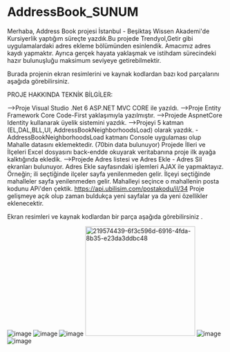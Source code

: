 # AddressBook_SUNUM

Merhaba, Address Book projesi İstanbul - Beşiktaş Wissen Akademi'de Kursiyerlik yaptığım süreçte yazdık.Bu projede Trendyol,Getir gibi uygulamalardaki adres ekleme bölümünden esinlendik. Amacımız adres kaydı yapmaktır. Ayrıca gerçek hayata yaklaşmak ve istihdam sürecindeki hazır bulunuşluğu maksimum seviyeye getirebilmektir.

Burada projenin ekran resimlerini ve kaynak kodlardan bazı kod parçalarını aşağıda görebilirsiniz.

PROJE HAKKINDA TEKNİK BİLGİLER:

-->Proje Visual Studio .Net 6 ASP.NET MVC CORE ile yazıldı.
-->Proje Entity Framework Core Code-First yaklaşımıyla yazılmıştır.
-->Projede AspnetCore Identity kullanarak üyelik sistemini yazdık.
-->Projeyi 5 katman (EL,DAL,BLL,UI, AddressBookNeighborhoodsLoad) olarak yazdık. -AddressBookNeighborhoodsLoad katmanı Console uygulaması olup Mahalle datasını eklemektedir. (70bin data bulunuyor) Projede İlleri ve İlçeleri Excel dosyasını back-endde okuyarak veritabanına proje ilk ayağa kalktığında ekledik.
-->Projede Adres listesi ve Adres Ekle - Adres Sil ekranları bulunuyor. Adres Ekle sayfasındaki işlemleri AJAX ile yapmaktayız. Örneğin; ili seçtiğinde ilçeler sayfa yenilenmeden gelir. İlçeyi seçtiğinde mahalleler sayfa yenilenmeden gelir. Mahalleyi seçince o mahallenin posta kodunu APi'den çektik. https://api.ubilisim.com/postakodu/il/34 Proje gelişmeye açık olup zaman buldukça yeni sayfalar ya da yeni özellikler eklenecektir. 

Ekran resimleri ve kaynak kodlardan bir parça aşağıda görebilirsiniz .

![image](https://user-images.githubusercontent.com/120460194/223098381-c3239433-3f51-431a-b0b0-c8b04d72deb1.png)
![image](https://user-images.githubusercontent.com/120460194/223098238-0c5afeef-b722-444a-9338-0d3df0d71b31.png)
![image](https://user-images.githubusercontent.com/120460194/223099031-cc9c33c3-514e-4842-a9e6-217a8cbfedf9.png)
<img width="254" alt="219574439-6f3c596d-6916-4fda-8b35-e23da3ddbc48" src="https://user-images.githubusercontent.com/120460194/223099070-a302aefc-c542-49b1-821d-e5df106d0757.png">
![image](https://user-images.githubusercontent.com/120460194/223099405-c1e2b6e8-d0b1-4a80-908c-96490b954770.png)
![image](https://user-images.githubusercontent.com/120460194/223099574-c739160f-a631-4e40-89b0-2caef115b81d.png)
